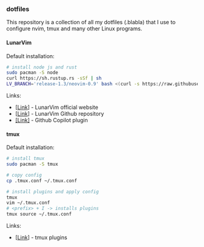 ### dotfiles
This repository is a collection of all my dotfiles (.blabla) 
that I use to configure nvim, tmux and many other Linux programs.  

#### LunarVim
Default installation:
```bash
# install node js and rust
sudo pacman -S node
curl https://sh.rustup.rs -sSf | sh
LV_BRANCH='release-1.3/neovim-0.9' bash <(curl -s https://raw.githubusercontent.com/LunarVim/LunarVim/release-1.3/neovim-0.9/utils/installer/install.sh)
```
  
Links:
* [[Link](https://www.lunarvim.org)] - LunarVim official website
* [[Link](https://github.com/LunarVim/LunarVim)] - LunarVim Github repository
* [[Link]](https://github.com/github/copilot.vim) - Github Copilot plugin


#### tmux
Default installation:
```bash
# install tmux
sudo pacman -S tmux

# copy config
cp .tmux.conf ~/.tmux.conf

# install plugins and apply config
tmux
vim ~/.tmux.conf
# <prefix> + I -> installs plugins
tmux source ~/.tmux.conf
```

Links:
* [[Link](https://github.com/tmux-plugins/tpm)] - tmux plugins


